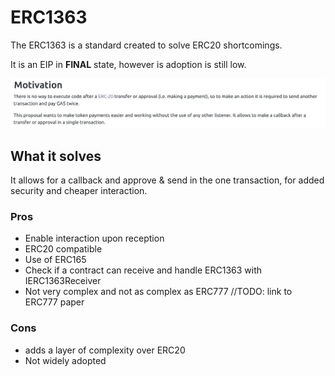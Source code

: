 # ERC1363

The ERC1363 is a standard created to solve ERC20 shortcomings.

It is an EIP in **FINAL** state, however is adoption is still low.

![ERC1363_motivation](../assets/ERC1363_motivation.png "ERC1363_motivation.png")

## What it solves

It allows for a callback and approve & send in the one transaction, for added security and cheaper interaction.

### Pros

- Enable interaction upon reception
- ERC20 compatible
- Use of ERC165
- Check if a contract can receive and handle ERC1363 with IERC1363Receiver
- Not very complex and not as complex as ERC777 //TODO: link to ERC777 paper

### Cons

- adds a layer of complexity over ERC20
- Not widely adopted
